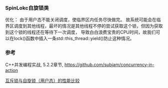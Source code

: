 ### SpinLokc自旋锁类

优化：
由于用户态不能关闭调度，使临界区内任务尽快做完。
故系统可能会在临界区调度到其他线程，最坏的情况是其他线程不停的尝试获取这个锁，但因为获取到这个锁的线程还在等待下一次调度，
导致白白浪费宝贵的CPU时间，故我们可以在lock()函数中插入一条std::this_thread::yield()防止这种情况。

### 参考
C++并发编程实战, 5.2.2章节, <https://github.com/subjam/concurrency-in-action>

[互斥锁与自旋锁（用户态）的性能比较](https://zhuanlan.zhihu.com/p/264848910)
